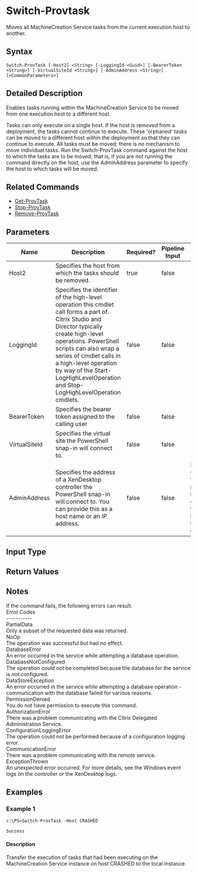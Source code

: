 ﻿
# Switch-Provtask
Moves all MachineCreation Service tasks from the current execution host to another.
## Syntax
```
Switch-ProvTask [-Host2] <String> [-LoggingId <Guid>] [-BearerToken <String>] [-VirtualSiteId <String>] [-AdminAddress <String>] [<CommonParameters>]
```
## Detailed Description
Enables tasks running within the MachineCreation Service to be moved from one execution host to a different host.

Tasks can only execute on a single host.  If the host is removed from a deployment, the tasks cannot continue to execute.  These 'orphaned' tasks can be moved to a different host within the deployment so that they can continue to execute.  All tasks must be moved; there is no mechanism to move individual tasks.  Run the Switch-ProvTask command against the host to which the tasks are to be moved; that is, if you are not running the command directly on the host, use the AdminAddress parameter to specify the host to which tasks will be moved.


## Related Commands

* [Get-ProvTask](./Get-ProvTask/)
* [Stop-ProvTask](./Stop-ProvTask/)
* [Remove-ProvTask](./Remove-ProvTask/)
## Parameters
| Name   | Description | Required? | Pipeline Input | Default Value |
| --- | --- | --- | --- | --- |
| Host2 | Specifies the host from which the tasks should be removed. | true | false |  |
| LoggingId | Specifies the identifier of the high-level operation this cmdlet call forms a part of. Citrix Studio and Director typically create high-level operations. PowerShell scripts can also wrap a series of cmdlet calls in a high-level operation by way of the Start-LogHighLevelOperation and Stop-LogHighLevelOperation cmdlets. | false | false |  |
| BearerToken | Specifies the bearer token assigned to the calling user | false | false |  |
| VirtualSiteId | Specifies the virtual site the PowerShell snap-in will connect to. | false | false |  |
| AdminAddress | Specifies the address of a XenDesktop controller the PowerShell snap-in will connect to. You can provide this as a host name or an IP address. | false | false | Localhost. Once a value is provided by any cmdlet, this value becomes the default. |

## Input Type

### 

## Return Values

### 

## Notes
If the command fails, the following errors can result.<br>    Error Codes<br>    -----------<br>    PartialData<br>        Only a subset of the requested data was returned.<br>    NoOp<br>        The operation was successful but had no effect.<br>    DatabaseError<br>        An error occurred in the service while attempting a database operation.<br>    DatabaseNotConfigured<br>        The operation could not be completed because the database for the service is not configured.<br>    DataStoreException<br>        An error occurred in the service while attempting a database operation - communication with the database failed for various reasons.<br>    PermissionDenied<br>        You do not have permission to execute this command.<br>    AuthorizationError<br>        There was a problem communicating with the Citrix Delegated Administration Service.<br>    ConfigurationLoggingError<br>        The operation could not be performed because of a configuration logging error.<br>    CommunicationError<br>        There was a problem communicating with the remote service.<br>    ExceptionThrown<br>        An unexpected error occurred.  For more details, see the Windows event logs on the controller or the XenDesktop logs.
## Examples

### Example 1
```
c:\PS>Switch-ProvTask -Host CRASHED

Success
```
#### Description
Transfer the execution of tasks that had been executing on the MachineCreation Service instance on host CRASHED to the local instance.
